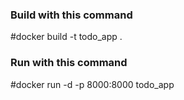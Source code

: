 ### Build with this command
#docker build -t todo_app .

### Run with this command
#docker run -d -p 8000:8000 todo_app
